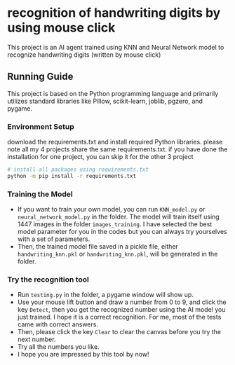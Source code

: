 # recognition of handwriting digits by using mouse click

This project is an AI agent trained using KNN and Neural Network model to recognize handwriting digits (written by mouse click) 

## Running Guide

This project is based on the Python programming language and primarily utilizes standard libraries like Pillow, scikit-learn, joblib, pgzero, and pygame.

### Environment Setup

download the requirements.txt and install required Python libraries. please note all my 4 projects share the same requirements.txt. if you have done the installation for one project, you can skip it for the other 3 project

```bash
# install all packages using requirements.txt
python -m pip install -r requirements.txt
```

### Training the Model

* If you want to train your own model, you can run `KNN_model.py` or `neural_network_model.py` in the folder. The model will train itself using 1447 images in the folder `images_training`. I have selected the best model parameter for you in the codes but you can always try yourselves with a set of parameters.
* Then, the trained model file saved in a pickle file, either `handwriting_knn.pkl` or `handwriting_knn.pkl`, will be generated in the folder.

### Try the recognition tool

* Run `testing.py` in the folder, a pygame window will show up. 
* Use your mouse lift button and draw a number from 0 to 9, and click the key `Detect`, then you get the recognized number using the AI model you just trained. I hope it is a correct recognition. For me, most of the tests came with correct answers. 
* Then, please click the key `Clear` to clear the canvas before you try the next number.
* Try all the numbers you like.
* I hope you are impressed by this tool by now!
